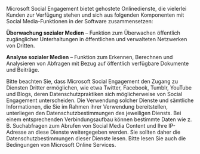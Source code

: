 Microsoft Social Engagement bietet gehostete Onlinedienste, die vielerlei Kunden zur Verfügung stehen und sich aus folgenden Komponenten mit Social Media-Funktionen in der Software zusammensetzen:  
  
**Überwachung sozialer Medien** – Funktion zum Überwachen öffentlich zugänglicher Unterhaltungen in öffentlichen und verwalteten Netzwerken von Dritten.  
  
**Analyse sozialer Medien** – Funktion zum Erkennen, Berechnen und Analysieren von Abfragen mit Bezug auf öffentlich verfügbare Dokumente und Beiträge.  
  
 Bitte beachten Sie, dass Microsoft Social Engagement den Zugang zu Diensten Dritter ermöglichen, wie etwa Twitter, Facebook, Tumblr, YouTube und Blogs, deren Datenschutzpraktiken sich möglicherweise von Social Engagement unterscheiden. Die Verwendung solcher Dienste und sämtliche Informationen, die Sie im Rahmen ihrer Verwendung bereitstellen, unterliegen den Datenschutzbestimmungen des jeweiligen Diensts. Bei einem entsprechenden Verbindungsaufbau können bestimmte Daten wie z. B. Suchabfragen zum Abrufen von Social Media Content und Ihre IP-Adresse an diese Dienste weitergegeben werden. Sie sollten daher die Datenschutzbestimmungen dieser Dienste lesen. Bitte lesen Sie auch die Bedingungen von Microsoft Online Services.